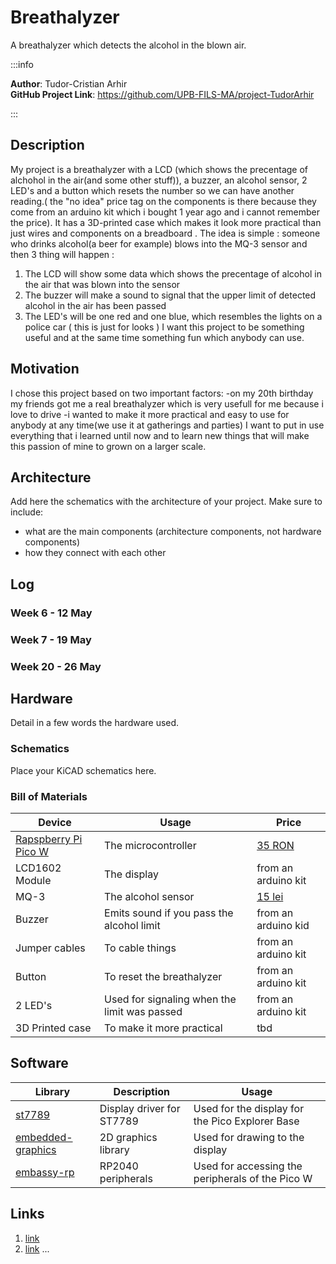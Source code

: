 # Breathalyzer
A breathalyzer which detects the alcohol in the blown air.

:::info 

**Author**: Tudor-Cristian Arhir \
**GitHub Project Link**: https://github.com/UPB-FILS-MA/project-TudorArhir

:::

## Description

 My project is a breathalyzer with a LCD (which shows the precentage of alchohol in the air(and some other stuff)), a buzzer, an alcohol sensor, 2 LED's  and a button which resets the number so we can have another reading.( the "no idea" price tag on the components is there because they come from an arduino kit which i bought 1 year ago and i cannot remember the price). It has a 3D-printed case which makes it look more practical than just wires and components on a breadboard . The idea is simple : someone who drinks alcohol(a beer for example) blows into the MQ-3 sensor and then 3 thing will happen :
 1. The LCD will show some data which shows the precentage of alcohol in the air that was blown into the sensor
 2. The buzzer will make a sound to signal that the upper limit of detected alcohol in the air has been passed
 3. The LED's will be one red and one blue, which resembles the lights on a police car ( this is just for looks )
 I want this project to be something useful and at the same time something fun which anybody can use.


## Motivation

I chose this project based on two important factors:
-on my 20th birthday my friends got me a real breathalyzer which is very usefull for me because i love to drive
-i wanted to make it more practical and easy to use for anybody at any time(we use it at gatherings and parties)
I want to put in use everything that i learned until now and to learn new things that will make this passion of mine to grown on a larger scale.

## Architecture 

Add here the schematics with the architecture of your project. Make sure to include:
 - what are the main components (architecture components, not hardware components)
 - how they connect with each other


## Log

<!-- write every week your progress here -->

### Week 6 - 12 May

### Week 7 - 19 May

### Week 20 - 26 May

## Hardware

Detail in a few words the hardware used.

### Schematics

Place your KiCAD schematics here.

### Bill of Materials

| Device | Usage | Price |
|--------|--------|-------|
| [Rapspberry Pi Pico W](https://www.raspberrypi.com/documentation/microcontrollers/raspberry-pi-pico.html) | The microcontroller | [35 RON](https://www.optimusdigital.ro/en/raspberry-pi-boards/12394-raspberry-pi-pico-w.html) |
| LCD1602 Module | The display | from an arduino kit |
| MQ-3 | The alcohol sensor| [15 lei](https://www.optimusdigital.ro/en/gas-sensors/1125-modul-senzor-de-gaz-mq-3.html) |
| Buzzer | Emits sound if you pass the alcohol limit | from an arduino kid |
| Jumper cables | To cable things | from an arduino kit |
| Button | To reset the breathalyzer | from an arduino kit |
| 2 LED's | Used for signaling when the limit was passed | from an arduino kit |
| 3D Printed case | To make it more practical | tbd |


## Software

| Library | Description | Usage |
|---------|-------------|-------|
| [st7789](https://github.com/almindor/st7789) | Display driver for ST7789 | Used for the display for the Pico Explorer Base |
| [embedded-graphics](https://github.com/embedded-graphics/embedded-graphics) | 2D graphics library | Used for drawing to the display |
| [embassy-rp](https://github.com/embassy-rs/embassy/tree/main/embassy-rp) | RP2040 peripherals | Used for accessing the peripherals of the Pico W |


## Links

<!-- Add a few links that inspired you and that you think you will use for your project -->

1. [link](https://example.com)
2. [link](https://example3.com)
...
